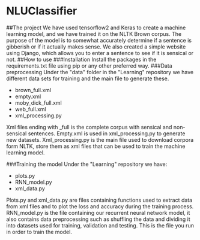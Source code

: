 # NLUClassifier
##The project
We have used tensorflow2 and Keras to create a machine learning model, and we have trained it on the NLTK Brown corpus. 
The purpose of the model is to somewhat accurately determine if a sentence is gibberish or if it actually makes sense.
We also created a simple website using Django, which allows you to enter a sentence to see if it is sensical or not.
##How to use
###Installation
Install the packages in the requirements.txt file using pip or any other preferred way.
###Data preprocessing
Under the "data" folder in the "Learning" repository we have different data sets for training and the main file to generate these.
* brown_full.xml
* empty.xml
* moby_dick_full.xml
* web_full.xml
* xml_processing.py

Xml files ending with _full is the complete corpus with sensical and non-sensical sentences.
Empty.xml is used in xml_processing.py to generate new datasets. 
Xml_processing.py is the main file used to download corpora form NLTK, store them as xml files that can be used to train the machine learning model.

###Training the model
Under the "Learning" repository we have:
* plots.py
* RNN_model.py
* xml_data.py

Plots.py and xml_data.py are files containing functions used to extract data from xml files and to plot
the loss and accuracy during the training process. RNN_model.py is the file containing our recurrent neural network model, it also
contains data preprocessing such as shuffling the data and dividing it into datasets used for training, validation and testing.
This is the file you run in order to train the model.



